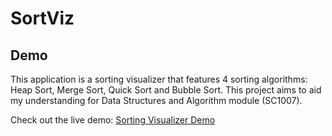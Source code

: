 # SortViz

## Demo

This application is a sorting visualizer that features 4 sorting algorithms: Heap Sort, Merge Sort, Quick Sort and Bubble Sort. This project aims to aid my understanding for Data Structures and Algorithm module (SC1007).

Check out the live demo: [Sorting Visualizer Demo](https://sortviz.web.app/)
